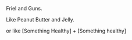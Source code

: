 Friel and Guns.  

Like Peanut Butter and Jelly.

or like [Something Healthy] + [Something healthy] 